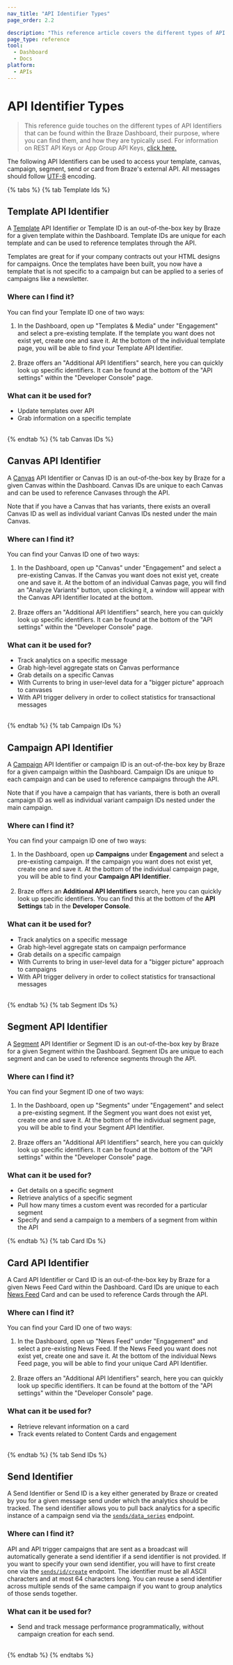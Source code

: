 ```yaml
---
nav_title: "API Identifier Types"
page_order: 2.2

description: "This reference article covers the different types of API Identifiers that exist in the Braze dashboard, where you can find them, and what they are used for." 
page_type: reference
tool: 
  - Dashboard
  - Docs
platform: 
  - APIs
---
```


# API Identifier Types

> This reference guide touches on the different types of API Identifiers that can be found within the Braze Dashboard, their purpose, where you can find them, and how they are typically used. For information on REST API Keys or App Group API Keys, [click here.]({{site.baseurl}}/api/api_key/)

The following API Identifiers can be used to access your template, canvas, campaign, segment, send  or card from Braze's external API. All messages should follow [UTF-8][1] encoding.

{% tabs %}
{% tab Template Ids %}

## Template API Identifier

A [Template]({{site.baseurl}}/api/endpoints/templates/) API Identifier or Template ID is an out-of-the-box key by Braze for a given template within the Dashboard. Template IDs are unique for each template and can be used to reference templates through the API. 

Templates are great for if your company contracts out your HTML designs for campaigns. Once the templates have been built, you now have a template that is not specific to a campaign but can be applied to a series of campaigns like a newsletter.

### Where can I find it?
You can find your Template ID one of two ways:

1. In the Dashboard, open up "Templates & Media" under "Engagement" and select a pre-existing template. If the template you want does not exist yet, create one and save it. At the bottom of the individual template page, you will be able to find your Template API Identifier.<br><br>
2. Braze offers an "Additional API Identifiers" search, here you can quickly look up specific identifiers. It can be found at the bottom of the "API settings" within the "Developer Console" page.

### What can it be used for?

- Update templates over API
- Grab information on a specific template

<br>
{% endtab %}
{% tab Canvas IDs %}

## Canvas API Identifier

A [Canvas]({{site.baseurl}}/user_guide/engagement_tools/canvas/) API Identifier or Canvas ID is an out-of-the-box key by Braze for a given Canvas within the Dashboard. Canvas IDs are unique to each Canvas and can be used to reference Canvases through the API. 

Note that if you have a Canvas that has variants, there exists an overall Canvas ID as well as individual variant Canvas IDs nested under the main Canvas. 

### Where can I find it?
You can find your Canvas ID one of two ways:

1. In the Dashboard, open up "Canvas" under "Engagement" and select a pre-existing Canvas. If the Canvas you want does not exist yet, create one and save it. At the bottom of an individual Canvas page, you will find an "Analyze Variants" button, upon clicking it, a window will appear with the Canvas API Identifier located at the bottom. <br><br>
2. Braze offers an "Additional API Identifiers" search, here you can quickly look up specific identifiers. It can be found at the bottom of the "API settings" within the "Developer Console" page.

### What can it be used for?
- Track analytics on a specific message
- Grab high-level aggregate stats on Canvas performance
- Grab details on a specific Canvas
- With Currents to bring in user-level data for a "bigger picture" approach to canvases
- With API trigger delivery in order to collect statistics for transactional messages

<br>
{% endtab %}
{% tab Campaign IDs %}

## Campaign API Identifier

A [Campaign]({{site.baseurl}}/user_guide/engagement_tools/campaigns/) API Identifier or campaign ID is an out-of-the-box key by Braze for a given campaign within the Dashboard. Campaign IDs are unique to each campaign and can be used to reference campaigns through the API. 

Note that if you have a campaign that has variants, there is both an overall campaign ID as well as individual variant campaign IDs nested under the main campaign. 

### Where can I find it?
You can find your campaign ID one of two ways:

1. In the Dashboard, open up **Campaigns** under **Engagement** and select a pre-existing campaign. If the campaign you want does not exist yet, create one and save it. At the bottom of the individual campaign page, you will be able to find your **Campaign API Identifier**.<br><br>
2. Braze offers an **Additional API Identifiers** search, here you can quickly look up specific identifiers. You can find this at the bottom of the **API Settings** tab in the **Developer Console**.

### What can it be used for?
- Track analytics on a specific message
- Grab high-level aggregate stats on campaign performance
- Grab details on a specific campaign
- With Currents to bring in user-level data for a "bigger picture" approach to campaigns
- With API trigger delivery in order to collect statistics for transactional messages

<br>
{% endtab %}
{% tab Segment IDs %}

## Segment API Identifier

A [Segment]({{site.baseurl}}/user_guide/engagement_tools/segments/) API Identifier or Segment ID is an out-of-the-box key by Braze for a given Segment within the Dashboard. Segment IDs are unique to each segment and can be used to reference segments through the API. 

### Where can I find it?
You can find your Segment ID one of two ways:

1. In the Dashboard, open up "Segments" under "Engagement" and select a pre-existing segment. If the Segment you want does not exist yet, create one and save it. At the bottom of the individual segment page, you will be able to find your Segment API Identifier. <br><br>
2. Braze offers an "Additional API Identifiers" search, here you can quickly look up specific identifiers. It can be found at the bottom of the "API settings" within the "Developer Console" page.

### What can it be used for?
- Get details on a specific segment
- Retrieve analytics of a specific segment
- Pull how many times a custom event was recorded for a particular segment
- Specify and send a campaign to a members of a segment from within the API

{% endtab %}
{% tab Card IDs %}

## Card API Identifier

A Card API Identifier or Card ID is an out-of-the-box key by Braze for a given News Feed Card within the Dashboard. Card IDs are unique to each [News Feed]({{site.baseurl}}/user_guide/engagement_tools/news_feed/) Card and can be used to reference Cards through the API. 

### Where can I find it?
You can find your Card ID one of two ways:

1. In the Dashboard, open up "News Feed" under "Engagement" and select a pre-existing News Feed. If the News Feed you want does not exist yet, create one and save it. At the bottom of the individual News Feed page, you will be able to find your unique Card API Identifier. <br><br>
2. Braze offers an "Additional API Identifiers" search, here you can quickly look up specific identifiers. It can be found at the bottom of the "API settings" within the "Developer Console" page.

### What can it be used for?
- Retrieve relevant information on a card
- Track events related to Content Cards and engagement

<br>
{% endtab %}
{% tab Send IDs %}

## Send Identifier

A Send Identifier or Send ID is a key either generated by Braze or created by you for a given message send under which the analytics should be tracked. The send identifier allows you to pull back analytics for a specific instance of a campaign send via the [`sends/data_series`]({{site.baseurl}}/api/endpoints/export/campaigns/get_send_analytics/) endpoint.

### Where can I find it?

API and API trigger campaigns that are sent as a broadcast will automatically generate a send identifier if a send identifier is not provided. If you want to specify your own send identifier, you will have to first create one via the [`sends/id/create`]({{site.baseurl}}/api/endpoints/messaging/send_messages/post_create_send_ids/) endpoint. The identifier must be all ASCII characters and at most 64 characters long. You can reuse a send identifier across multiple sends of the same campaign if you want to group analytics of those sends together.

### What can it be used for?
- Send and track message performance programmatically, without campaign creation for each send.

<br>
{% endtab %}
{% endtabs %}

[1]: https://en.wikipedia.org/wiki/UTF-8
